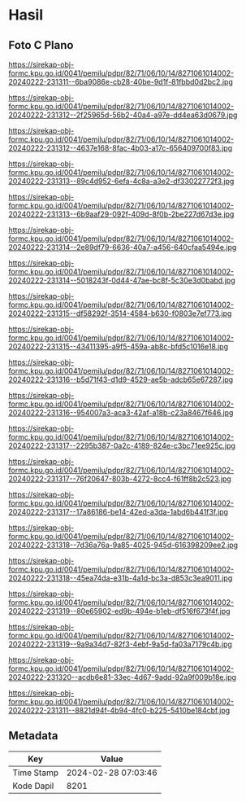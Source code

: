 # Hasil

## Foto C Plano

https://sirekap-obj-formc.kpu.go.id/0041/pemilu/pdpr/82/71/06/10/14/8271061014002-20240222-231311--6ba9086e-cb28-40be-9d1f-81fbbd0d2bc2.jpg

https://sirekap-obj-formc.kpu.go.id/0041/pemilu/pdpr/82/71/06/10/14/8271061014002-20240222-231312--2f25965d-56b2-40a4-a97e-dd4ea63d0679.jpg

https://sirekap-obj-formc.kpu.go.id/0041/pemilu/pdpr/82/71/06/10/14/8271061014002-20240222-231312--4637e168-8fac-4b03-a17c-656409700f83.jpg

https://sirekap-obj-formc.kpu.go.id/0041/pemilu/pdpr/82/71/06/10/14/8271061014002-20240222-231313--89c4d952-6efa-4c8a-a3e2-df33022772f3.jpg

https://sirekap-obj-formc.kpu.go.id/0041/pemilu/pdpr/82/71/06/10/14/8271061014002-20240222-231313--6b9aaf29-092f-409d-8f0b-2be227d67d3e.jpg

https://sirekap-obj-formc.kpu.go.id/0041/pemilu/pdpr/82/71/06/10/14/8271061014002-20240222-231314--2e89df79-6636-40a7-a456-640cfaa5494e.jpg

https://sirekap-obj-formc.kpu.go.id/0041/pemilu/pdpr/82/71/06/10/14/8271061014002-20240222-231314--5018243f-0d44-47ae-bc8f-5c30e3d0babd.jpg

https://sirekap-obj-formc.kpu.go.id/0041/pemilu/pdpr/82/71/06/10/14/8271061014002-20240222-231315--df58292f-3514-4584-b630-f0803e7ef773.jpg

https://sirekap-obj-formc.kpu.go.id/0041/pemilu/pdpr/82/71/06/10/14/8271061014002-20240222-231315--43411395-a9f5-459a-ab8c-bfd5c1016e18.jpg

https://sirekap-obj-formc.kpu.go.id/0041/pemilu/pdpr/82/71/06/10/14/8271061014002-20240222-231316--b5d71f43-d1d9-4529-ae5b-adcb65e67287.jpg

https://sirekap-obj-formc.kpu.go.id/0041/pemilu/pdpr/82/71/06/10/14/8271061014002-20240222-231316--954007a3-aca3-42af-a18b-c23a8467f646.jpg

https://sirekap-obj-formc.kpu.go.id/0041/pemilu/pdpr/82/71/06/10/14/8271061014002-20240222-231317--2295b387-0a2c-4189-824e-c3bc71ee925c.jpg

https://sirekap-obj-formc.kpu.go.id/0041/pemilu/pdpr/82/71/06/10/14/8271061014002-20240222-231317--76f20647-803b-4272-8cc4-f61ff8b2c523.jpg

https://sirekap-obj-formc.kpu.go.id/0041/pemilu/pdpr/82/71/06/10/14/8271061014002-20240222-231317--17a86186-be14-42ed-a3da-1abd6b441f3f.jpg

https://sirekap-obj-formc.kpu.go.id/0041/pemilu/pdpr/82/71/06/10/14/8271061014002-20240222-231318--7d36a76a-9a85-4025-945d-616398209ee2.jpg

https://sirekap-obj-formc.kpu.go.id/0041/pemilu/pdpr/82/71/06/10/14/8271061014002-20240222-231318--45ea74da-e31b-4a1d-bc3a-d853c3ea9011.jpg

https://sirekap-obj-formc.kpu.go.id/0041/pemilu/pdpr/82/71/06/10/14/8271061014002-20240222-231319--80e65902-ed9b-494e-b1eb-df516f673f4f.jpg

https://sirekap-obj-formc.kpu.go.id/0041/pemilu/pdpr/82/71/06/10/14/8271061014002-20240222-231319--9a9a34d7-82f3-4ebf-9a5d-fa03a7179c4b.jpg

https://sirekap-obj-formc.kpu.go.id/0041/pemilu/pdpr/82/71/06/10/14/8271061014002-20240222-231320--acdb6e81-33ec-4d67-9add-92a9f009b18e.jpg

https://sirekap-obj-formc.kpu.go.id/0041/pemilu/pdpr/82/71/06/10/14/8271061014002-20240222-231311--8821d94f-4b94-4fc0-b225-5410be184cbf.jpg


## Metadata

| Key        | Value               |
| ---------- | ------------------- |
| Time Stamp | 2024-02-28 07:03:46 |
| Kode Dapil | 8201                |



